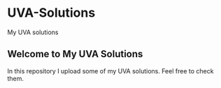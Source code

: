 # UVA-Solutions
My UVA solutions

## Welcome to My UVA Solutions

In this repository I upload some of my UVA solutions. Feel free to check them.
